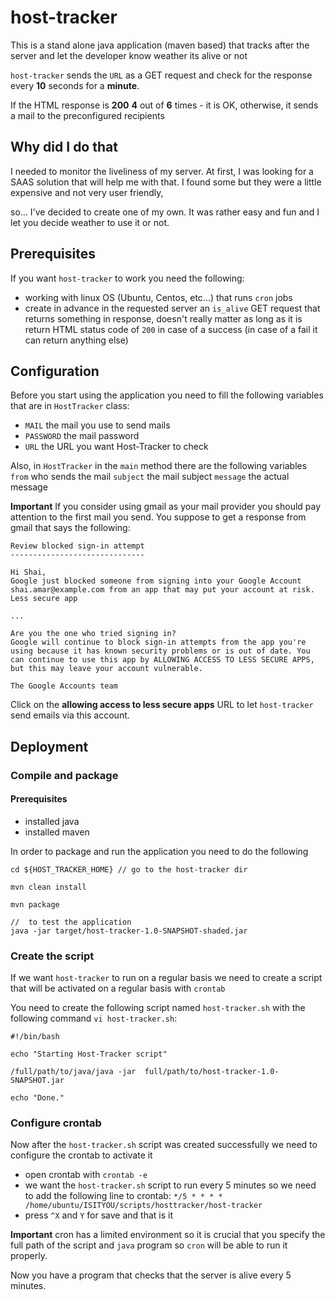 # host-tracker
This is a stand alone java application (maven based) that tracks after the server and let the developer know weather its alive or not

`host-tracker` sends the `URL` as a GET request and check for the response every **10** seconds for a **minute**.

If the HTML response is **200** **4** out of **6** times - it is OK, otherwise, it sends a mail to the preconfigured recipients

## Why did I do that
I needed to monitor the liveliness of my server. At first, I was looking for a SAAS solution that will help me with that.
I found some but they were a little expensive and not very user friendly, 

so... 
I've decided to create one of my own.
It was rather easy and fun and I let you decide weather to use it or not.

## Prerequisites
If you want `host-tracker` to work you need the following:
- working with linux OS (Ubuntu, Centos, etc...) that runs `cron` jobs
- create in advance in the requested server an `is_alive` GET request that returns something in response, doesn't really matter as long as it is return HTML status code of `200` in case of a success (in case of a fail it can return anything else)


## Configuration
Before you start using the application you need to fill the following variables that are in `HostTracker` class:
- `MAIL` the mail you use to send mails
- `PASSWORD` the mail password
- `URL` the URL you want Host-Tracker to check

Also, in `HostTracker` in the `main` method there are the following variables 
`from` who sends the mail
`subject` the mail subject
`message` the actual message

**Important**
If you consider using gmail as your mail provider you should pay attention to the first mail you send.
You suppose to get a response from gmail that says the following:

```
Review blocked sign-in attempt
------------------------------

Hi Shai,
Google just blocked someone from signing into your Google Account shai.amar@example.com from an app that may put your account at risk.
Less secure app

...

Are you the one who tried signing in?
Google will continue to block sign-in attempts from the app you're using because it has known security problems or is out of date. You can continue to use this app by ALLOWING ACCESS TO LESS SECURE APPS, but this may leave your account vulnerable.

The Google Accounts team
```
Click on the **allowing access to less secure apps** URL to let `host-tracker` send emails via this account.

## Deployment

### Compile and package

#### Prerequisites
- installed java
- installed maven

In order to package and run the application you need to do the following

```
cd ${HOST_TRACKER_HOME} // go to the host-tracker dir

mvn clean install

mvn package

//  to test the application
java -jar target/host-tracker-1.0-SNAPSHOT-shaded.jar

```

### Create the script

If we want `host-tracker` to run on a regular basis we need to create a script that will be activated on a regular basis with `crontab`

You need to create the following script named `host-tracker.sh` with the following command `vi host-tracker.sh`:

```
#!/bin/bash

echo "Starting Host-Tracker script"

/full/path/to/java/java -jar  full/path/to/host-tracker-1.0-SNAPSHOT.jar

echo "Done."
```

### Configure crontab

Now after the `host-tracker.sh` script was created successfully we need to configure the crontab to activate it

- open crontab with `crontab -e`
- we want the `host-tracker.sh` script to run every 5 minutes so we need to add the following line to crontab: `*/5 * * * * /home/ubuntu/ISITYOU/scripts/hosttracker/host-tracker`
- press `^X` and `Y` for save
and that is it

**Important**
cron has a limited environment so it is crucial that you specify the full path of the script and `java` program so `cron` will be able to run it properly.

Now you have a program that checks that the server is alive every 5 minutes.




